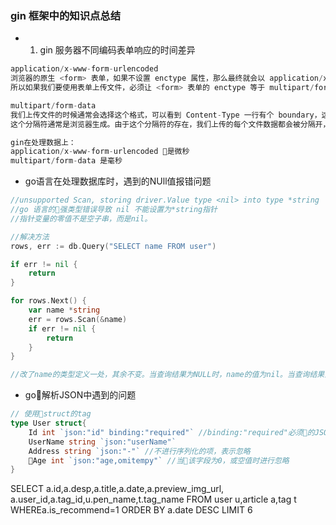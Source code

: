 ### gin 框架中的知识点总结
- 1. gin 服务器不同编码表单响应的时间差异
```javascript
application/x-www-form-urlencoded 
浏览器的原生 <form> 表单，如果不设置 enctype 属性，那么最终就会以 application/x-www-form-urlencoded 方式提交数据。
所以如果我们要使用表单上传文件，必须让 <form> 表单的 enctype 等于 multipart/form-data。

multipart/form-data 
我们上传文件的时候通常会选择这个格式，可以看到 Content-Type 一行有个 boundary，这个 boundary 是一个分隔符，可以把它看成 get 请求中的 & ，
这个分隔符通常是浏览器生成。由于这个分隔符的存在，我们上传的每个文件数据都会被分隔开，所以可以上传多个文件。

gin在处理数据上：
application/x-www-form-urlencoded 是微秒
multipart/form-data 是毫秒

```
- go语言在处理数据库时，遇到的NUll值报错问题
```go
//unsupported Scan, storing driver.Value type <nil> into type *string
//go 语言的强类型错误导致 nil 不能设置为*string指针
//指针变量的零值不是空子串，而是nil。

//解决方法
rows, err := db.Query("SELECT name FROM user")

if err != nil {
    return
}

for rows.Next() {
    var name *string
    err = rows.Scan(&name)
    if err != nil {
        return
    }
}

//改了name的类型定义一处，其余不变。当查询结果为NULL时，name的值为nil。当查询结果为字符串时，Go会将name的值赋为指向该字符串的指针
```
- go解析JSON中遇到的问题
```go
// 使用struct的tag  
type User struct{
    Id int `json:"id" binding:"required"` //binding:"required"必须的JSON项，缺少了以后会报错
    UserName string `json:"userName"`
    Address string `json:"-"` //不进行序列化的项，表示忽略
    Age int `json:"age,omitempy"` //当该字段为0，或空值时进行忽略
}
```
SELECT a.id,a.desp,a.title,a.date,a.preview_img_url, a.user_id,a.tag_id,u.pen_name,t.tag_name FROM user u,article a,tag t WHEREa.is_recommend=1 ORDER BY a.date DESC LIMIT 6